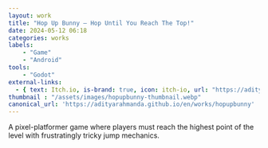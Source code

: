 ```yaml
---
layout: work
title: "Hop Up Bunny – Hop Until You Reach The Top!"
date: 2024-05-12 06:18
categories: works
labels: 
    - "Game"
    - "Android" 
tools: 
    - "Godot"
external-links:
  - { text: Itch.io, is-brand: true, icon: itch-io, url: "https://adityarahmanda.itch.io/hopupbunny" }
thumbnail : "/assets/images/hopupbunny-thumbnail.webp"
canonical_url: 'https://adityarahmanda.github.io/en/works/hopupbunny'
---
```

A pixel-platformer game where players must reach the highest point of the level with frustratingly tricky jump mechanics.

<!--excerpt-->

 